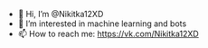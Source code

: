 - 👋 Hi, I’m @Nikitka12XD
- 👀 I’m interested in machine learning and bots
- 📫 How to reach me: https://vk.com/Nikitka12XD

<!---
Nikitka12XD/Nikitka12XD is a ✨ special ✨ repository because its `README.md` (this file) appears on your GitHub profile.
You can click the Preview link to take a look at your changes.
--->
